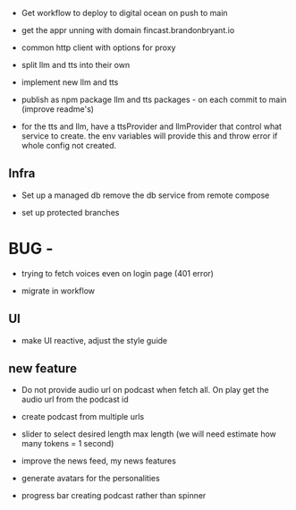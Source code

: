 - Get workflow to deploy to digital ocean on push to main 

- get the appr unning with domain fincast.brandonbryant.io

- common http client with options for proxy 

- split llm and tts into their own 

- implement new llm and tts 

- publish as npm package llm and tts packages - on each commit to main (improve readme's)

- for the tts and llm, have a ttsProvider and llmProvider that control what service to create. the env variables will provide this and throw error if whole config not created.

## Infra 

- Set up a managed db remove the db service from remote compose

- set up protected branches 


# BUG - 
 - trying to fetch voices even on login page (401 error)

 - migrate in workflow

## UI 

- make UI reactive, adjust the style guide


## new feature

- Do not provide audio url on podcast when fetch all.  On play get the audio url from the podcast id 

- create podcast from multiple urls 

- slider to select desired length max length (we will need estimate how many tokens = 1 second)

- improve the news feed, my news features 

- generate avatars for the personalities

- progress bar creating podcast rather than spinner
